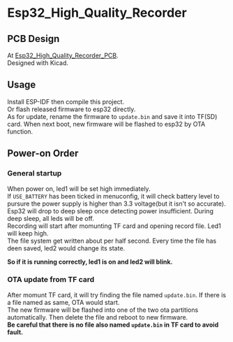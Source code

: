# Esp32_High_Quality_Recorder

## PCB Design
At [Esp32_High_Quality_Recorder_PCB](https://github.com/ZhongWwwHhh/Esp32_High_Quality_Recorder_PCB).  
Designed with Kicad.  

## Usage
Install ESP-IDF then compile this project.  
Or flash released firmware to esp32 directly.  
As for update, rename the firmware to `update.bin` and save it into TF(SD) card. When next boot, new firmware will be flashed to esp32 by OTA function.  

## Power-on Order

### General startup
When power on, led1 will be set high immediately.  
If `USE_BATTERY` has been ticked in menuconfig, it will check battery level to pursure the power supply is higher than 3.3 voltage(but it isn't so accurate). Esp32 will drop to deep sleep once detecting power insufficient. During deep sleep, all leds will be off.  
Recording will start after momunting TF card and opening record file. Led1 will keep high.  
The file system get written about per half second. Every time the file has deen saved, led2 would change its state.  

**So if it is running correctly, led1 is on and led2 will blink.**  

### OTA update from TF card
After momunt TF card, it will try finding the file named `update.bin`. If there is a file named as same, OTA would start.  
The new firmware will be flashed into one of the two ota partitions automatically. Then delete the file and reboot to new firmware.  
**Be careful that there is no file also named `update.bin` in TF card to avoid fault.**